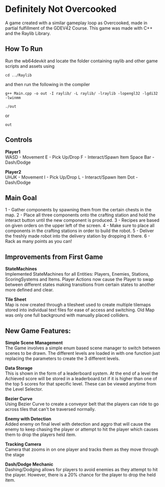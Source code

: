 # Definitely Not Overcooked
A game created with a similar gameplay loop as Overcooked, made in partial fulfillment of the GDEV42 Course. This game was made with C++ and the Raylib Library. 

## How To Run

Run the wb64devkit and locate the folder containing raylib and other game scripts and assets using
```
cd ../Raylib
```
and then run the following in the compiler
```
g++ Main.cpp -o out -I raylib/ -L raylib/ -lraylib -lopengl32 -lgdi32 -lwinmm
```
```
./out
```
or
```
out
```

## Controls
**Player1**<br>
WASD - Movement
E - Pick Up/Drop
F - Interact/Spawn Item
Space Bar - Dash/Dodge

**Player2**<br>
UHJK - Movement
I - Pick Up/Drop
L - Interact/Spawn Item
Dot - Dash/Dodge

## Main Goal
1 - Gather components by spawning them from the certain chests in the map. 
2 - Place all three components onto the crafting station and hold the interact button until the new component is produced. 
3 - Recipes are based on given orders on the upper left of the screen. 
4 - Make sure to place all components in the crafting stations in order to build the robot. 
5 - Deliver the freshly made robot into the delivery station by dropping it there. 
6 - Rack as many points as you can!

## Improvements from First Game

**StateMachines**<br>
Implemented StateMachines for all Entities: Players, Enemies, Stations, ScoringSystems and Items. Player Actions now cause the Player 
to swap between different states making transitions from certain states to another more defined and clear.

**Tile Sheet**<br>
Map is now created through a tilesheet used to create multiple tilemaps stored into individual text files for ease of access and switching. Old Map was only one full background with manually placed colliders.

## New Game Features:

**Simple Scene Management**<br>
The Game involves a simple enum based scene manager to switch between scenes to be drawn. The different levels are loaded in with one function just replacing the parameters to create the 3 different levels.

**Data Storage**<br>
This is shown in the form of a leaderboard system. At the end of a level the Achieved score will be stored in a leaderboard.txt
if it is higher than one of the top 5 scores for that specific level. These can be viewed anytime from the Level Selector.

**Bezier Curve**<br>
Using Bezier Curve to create a conveyor belt that the players can ride to go across tiles that can't be traversed normally.

**Enemy with Detection**<br>
Added enemy on final level with detection and aggro that will cause the enemy to keep chasing the player or attempt to hit the player 
which causes them to drop the players held item.

**Tracking Camera**<br>
Camera that zooms in on one player and tracks them as they move through the stage

**Dash/Dodge Mechanic**<br>
Dashing/Dodging allows for players to avoid enemies as they attempt to hit the player. However, 
there is a 20% chance for the player to drop the held item. 
